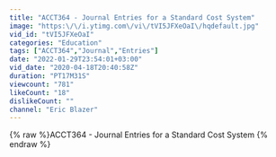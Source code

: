 ```yaml
---
title: "ACCT364 - Journal Entries for a Standard Cost System"
image: "https:\/\/i.ytimg.com\/vi\/tVI5JFXeOaI\/hqdefault.jpg"
vid_id: "tVI5JFXeOaI"
categories: "Education"
tags: ["ACCT364","Journal","Entries"]
date: "2022-01-29T23:54:01+03:00"
vid_date: "2020-04-18T20:40:58Z"
duration: "PT17M31S"
viewcount: "781"
likeCount: "18"
dislikeCount: ""
channel: "Eric Blazer"
---
```

{% raw %}ACCT364 - Journal Entries for a Standard Cost System {% endraw %}
